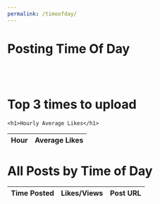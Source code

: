```yaml
---
permalink: /timeofday/
---
```


<head>
  <title>Time of Day</title>
  <style>
    .container{
        background:#bbbbbb99;
        padding:10px;
        width:50%;
        align-items:center;
        border-radius: 25px;
    }
    input{
        border-radius: 25px;
    }
    
  </style>
</head>

<body>
    <h1>Posting Time Of Day</h1>
    <br>
    <br>
    <h1>Top 3 times to upload</h1>

    <h1>Hourly Average Likes</h1>
  <table id="averagesTable">
    <thead>
      <tr>
        <th>Hour</th>
        <th>Average Likes</th>
      </tr>
    </thead>
    <tbody>
      <!-- Data will be inserted here -->
    </tbody>
  </table>

  <h1>All Posts by Time of Day</h1>
<table id="postsTable">
  <thead>
    <tr>
      <th>Time Posted</th>
      <th>Likes/Views</th>
      <th>Post URL</th>
    </tr>
  </thead>
  <tbody>
    <!-- Data gets inserted here -->
  </tbody>
</table>

  <script type="module">
  fetch('http://127.0.0.1:8887/api/optimaltime')
    .then(response => response.json())
    .then(data => {
      const tableBody = document.querySelector('#averagesTable tbody');
      const averages = data.hourly_averages;

      // Convert to array of [hour, avg] pairs
      const averageEntries = Object.entries(averages).map(([hour, avg]) => [parseInt(hour), avg]);

      // Get top 3 highest averages
      const top3 = [...averageEntries].sort((a, b) => b[1] - a[1]).slice(0, 3);

      // Rank labels and subtle tint colors
      const rankings = ["1st", "2nd", "3rd"];
      const colors = ["#fff9e6", "#f3f3f3", "#fef5eb"]; // gold, silver, bronze tints

      // Create and style the top 3 list
      const topList = document.createElement('ul');
      topList.style.listStyle = 'none';
      topList.style.paddingLeft = '0';

      top3.forEach(([hour, avg], index) => {
        const listItem = document.createElement('li');
        listItem.textContent = `${rankings[index]}: ${formatHour(hour)} — Avg Likes: ${avg.toFixed(2)}`;
        listItem.style.backgroundColor = colors[index];
        listItem.style.padding = '8px';
        listItem.style.marginBottom = '5px';
        listItem.style.borderRadius = '12px';
        listItem.style.color = '#333';
        listItem.style.fontWeight = '500';
        topList.appendChild(listItem);
      });

      // Inject after the "Top 3 times to upload" heading
      document.querySelector('h1:nth-of-type(2)').after(topList);

      // Sort hours ascending and render the table
      const sortedHours = averageEntries.sort((a, b) => a[0] - b[0]);

      sortedHours.forEach(([hour, avg]) => {
        const row = document.createElement('tr');
        row.innerHTML = `
          <td>${formatHour(hour)}</td>
          <td>${avg.toFixed(2)}</td>
        `;
        tableBody.appendChild(row);
      });

      // Helper: 24h to 12h with AM/PM
      function formatHour(hour) {
        const h = parseInt(hour);
        const period = h >= 12 ? 'PM' : 'AM';
        const formattedHour = h % 12 === 0 ? 12 : h % 12;
        return `${formattedHour} ${period}`;
      }
    })
    .catch(error => {
      console.error('Error fetching data:', error);
      alert('Failed to load average data from the server.');
    });

    fetch('http://127.0.0.1:8887/api/timeofdayposts')
  .then(response => response.json())
  .then(data => {
    const postTable = document.querySelector('#postsTable tbody');
    const posts = data.posts;

    // Sort posts by time_of_day
    posts.sort((a, b) => a.time_of_day - b.time_of_day);

    posts.forEach(post => {
      const row = document.createElement('tr');
      row.innerHTML = `
        <td>${formatHour(post.time_of_day)}</td>
        <td>${post.likes_views}</td>
        <td><a href="${post.url}" target="_blank">${post.url}</a></td>
      `;
      postTable.appendChild(row);
    });
  })
  .catch(error => {
    console.error('Error loading posts table:', error);
  });

// Reuse the same formatHour helper function
function formatHour(hour) {
  const h = parseInt(hour);
  const period = h >= 12 ? 'PM' : 'AM';
  const formattedHour = h % 12 === 0 ? 12 : h % 12;
  return `${formattedHour} ${period}`;
}

</script>


</body>
